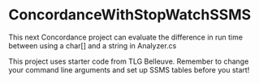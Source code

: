 # ConcordanceWithStopWatchSSMS
This next Concordance project can evaluate the difference in run time between using a char[] and a string in Analyzer.cs

This project uses starter code from TLG Belleuve.
Remember to change your command line arguments and set up SSMS tables before you start!
